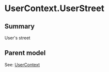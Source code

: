 # UserContext.UserStreet

## Summary

User's street

## Parent model

See: [UserContext](UserContext.md)
